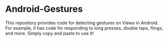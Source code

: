 # Android-Gestures
This repository provides code for detecting gestures on Views in Android. For example, it has code for responding to long presses, double taps, flings, and more. Simply copy and paste to use it!
